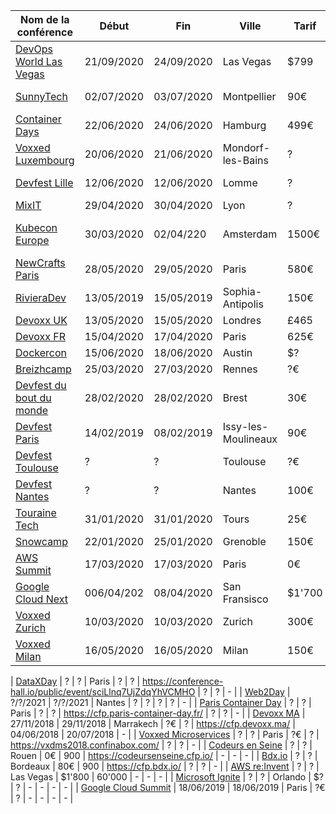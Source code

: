 | Nom de la conférence | Début | Fin | Ville | Tarif | Participants | CFP | Début | Fin | Soumissionnaires |
|-|-|-|-|-|-|-|-|-|-|
| [DevOps World Las Vegas](https://www.cloudbees.com/devops-world/) | 21/09/2020 | 24/09/2020 | Las Vegas | $799 | ? | ? | ? | ? | - |
| [SunnyTech](https://sunny-tech.io/) | 02/07/2020 | 03/07/2020 | Montpellier | 90€ | 500 | https://conference-hall.io/public/event/dWsbvnSTdg5v1pxwKhLM | 02/12/2019 | 28/02/2020 | - |
| [Container Days](https://www.containerdays.io/) | 22/06/2020 | 24/06/2020 | Hamburg | 499€ | 1000 |https://sessionize.com/containerdays-2020/ | 20/11/2019 | 29/02/2020 | - |
| [Voxxed Luxembourg](https://voxxeddays.com/luxembourg/) | 20/06/2020 | 21/06/2020 | Mondorf-les-Bains | ? | 500 | ? | ? | ? | - |
| [Devfest Lille](https://devfest.gdglille.org/) | 12/06/2020 | 12/06/2020 | Lomme | ? | 800 | https://conference-hall.io/public/event/4o1awYXIRayhu3vmOmiQ | 19/12/2019 | ? | - |
| [MixIT](https://mixitconf.org/) | 29/04/2020 | 30/04/2020 | Lyon | ? | 1200 | https://www.papercall.io/mixit20 | - | 15/01/2019 | - |
| [Kubecon Europe](https://events.linuxfoundation.org/kubecon-cloudnativecon-europe/) | 30/03/2020 | 02/04/220 | Amsterdam | 1500€ | 10'000 | https://events.linuxfoundation.org/kubecon-cloudnativecon-europe/program/cfp/#overview | 02/10/2019 | 04/12/2019 | - |
| [NewCrafts Paris](https://ncrafts.io/) | 28/05/2020 | 29/05/2020 | Paris | 580€ | ? | https://sessionize.com/newcrafts-paris-2020/ | 11/12/2019 | 01/03/2020 | - |
| [RivieraDev](http://rivieradev.fr/) | 13/05/2019 | 15/05/2019 | Sophia-Antipolis | 150€ | 500 | https://conference-hall.io/public/event/93yz1UrcsugPKYsoxJjL | - | 15/02/2020 | - |
| [Devoxx UK](https://www.devoxx.co.uk/) | 13/05/2020 | 15/05/2020 | Londres | £465 | 1'400 | https://devoxxuk20.cfp.dev/ | - | 13/01/2020 | - |
| [Devoxx FR](https://www.devoxx.fr/) | 15/04/2020 | 17/04/2020 | Paris | 625€| ? | https://cfp.devoxx.fr/ | 02/12/2019 | 12/01/2020 | - |
| [Dockercon](https://www.docker.com/dockercon/) | 15/06/2020 | 18/06/2020 | Austin | $?| ? | - | - | - | - |
| [Breizhcamp](https://www.breizhcamp.org/) | 25/03/2020 | 27/03/2020 | Rennes | ?€ | 700 | https://breizhcamp.cfp.io/ | ? | ? | - |
| [Devfest du bout du monde](https://devfest.duboutdumonde.bzh/) | 28/02/2020 | 28/02/2020 | Brest | 30€ | 400 | https://conference-hall.io/public/event/dKQ0YcKw6aqEl37htjvD | - | closed | - |
| [Devfest Paris](https://devfest.gdgparis.com/) | 14/02/2019 | 08/02/2019 | Issy-les-Moulineaux | 90€ | 1'200 | ? | ? | ? | - |
| [Devfest Toulouse](https://devfesttoulouse.fr/) | ? | ? | Toulouse | ?€ | 1'000 | https://devfest-toulouse.cfp.io/ | - | - | - |
| [Devfest Nantes](https://devfest.gdgnantes.com/) | ? | ? | Nantes | 100€ | 2'000 | ? | - | - | - |
| [Touraine Tech](https://touraine.tech/) | 31/01/2020 | 31/01/2020 | Tours | 25€ | 300 | https://cfp.touraine.tech/ | - | closed | - |
| [Snowcamp](http://snowcamp.io/fr/) | 22/01/2020 | 25/01/2020 | Grenoble | 150€ | 450 | https://www.papercall.io/snowcamp-2019 | - | closed | - |
| [AWS Summit](https://aws.amazon.com/fr/events/summits/paris/) | 17/03/2020 | 17/03/2020 | Paris | 0€ | 6'000 | - | - | - | - |
| [Google Cloud Next](https://cloud.withgoogle.com/next/sf/) | 006/04/202 | 08/04/2020 | San Fransisco | $1'700 | 10'000 | - | - | - | - |
| [Voxxed Zurich](https://voxxeddays.com/zurich/) | 10/03/2020 | 10/03/2020 | Zurich | 300€ | 500 | https://vdz20.cfp.dev/#/login | - | 09/12/2019 | - |
| [Voxxed Milan](https://voxxeddays.com/milan/) | 16/05/2020 | 16/05/2020 | Milan | 150€ | ? | https://vdm20.cfp.dev/ | ? | 27/01/2020 | - |

| [DataXDay](https://dataxday.fr/) | ? | ? | Paris | ? | ? | https://conference-hall.io/public/event/sciLlnq7UjZdqYhVCMHO | ? | ? | - |
| [Web2Day](https://web2day.co/) | ?/?/2021 | ?/?/2021 | Nantes | ? | ? | ? | ? | - |
| [Paris Container Day](https://paris-container-day.fr/) | ? | ? | Paris | ? | ? | https://cfp.paris-container-day.fr/ | ? | ? | - |
| [Devoxx MA](https://devoxx.ma/) | 27/11/2018 | 29/11/2018 | Marrakech | ?€ | ? | https://cfp.devoxx.ma/ | 04/06/2018 | 20/07/2018 | - |
| [Voxxed Microservices](https://voxxeddays.com/microservices/) | ? | ? | Paris | ?€ | ? | https://vxdms2018.confinabox.com/ | ? | ? | - |
| [Codeurs en Seine](https://www.codeursenseine.com/) | ? | ? | Rouen | 0€ | 900 | https://codeursenseine.cfp.io/ | - | - | - |
| [Bdx.io](https://www.bdx.io/) | ? | ? | Bordeaux | 80€ | 900 | https://cfp.bdx.io/ | ? | ? | - |
| [AWS re:Invent](https://reinvent.awsevents.com/) | ? | ? | Las Vegas | $1'800 | 60'000 | - | - | - |
| [Microsoft Ignite](https://www.microsoft.com/en-us/ignite/) | ? | ? | Orlando | $? | ? | - | - | - | - |
| [Google Cloud Summit](https://inthecloud.withgoogle.com/summit-par-19/home.html) | 18/06/2019 | 18/06/2019 | Paris | ?€ | ? | - | - | - | - |
